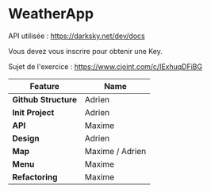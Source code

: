 # WeatherApp

API utilisée : https://darksky.net/dev/docs

Vous devez vous inscrire pour obtenir une Key.

Sujet de l'exercice : https://www.cjoint.com/c/IExhuqDFiBG

| Feature | Name | 
|---------|-------|
| **Github Structure** | Adrien |
| **Init Project** | Adrien |
| **API** | Maxime |
| **Design** | Adrien |
| **Map** | Maxime / Adrien |
| **Menu** | Maxime |
| **Refactoring** | Maxime |
